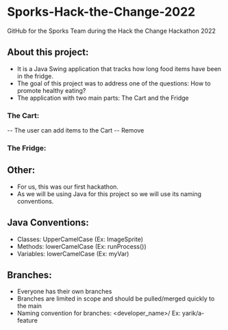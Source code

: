 # Sporks-Hack-the-Change-2022
 GitHub for the Sporks Team during the Hack the Change Hackathon 2022

## About this project:
- It is a Java Swing application that tracks how long food items have been in the fridge.
- The goal of this project was to address one of the questions: How to promote healthy eating?
- The application with two main parts: The Cart and the Fridge

### The Cart:
-- The user can add items to the Cart
-- Remove

### The Fridge:

## Other:
- For us, this was our first hackathon. 
- As we will be using Java for this project so we will use its naming conventions.

## Java Conventions:
- Classes: UpperCamelCase (Ex: ImageSprite)
- Methods: lowerCamelCase (Ex: runProcess())
- Variables: lowerCamelCase (Ex: myVar)

## Branches:
- Everyone has their own branches
- Branches are limited in scope and should be pulled/merged quickly to the main
- Naming convention for branches: <developer_name>/<feature> Ex: yarik/a-feature
